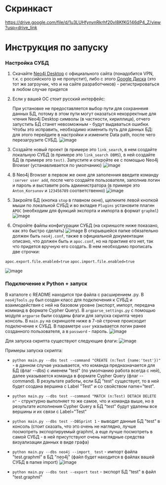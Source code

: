 # Скринкаст 
https://drive.google.com/file/d/1u3LUHfynvnRkrhf20vI8KfKG146dP4_Z/view?usp=drive_link

# Инструкция по запуску

### Настройка СУБД

1. Скачайте [Neo4j Desktop](https://neo4j.com/download/) с официального сайта (понадобится VPN, т.к. с российского ip не пропустит), либо с этого [Google Диска](https://drive.google.com/file/d/1d-bafVVUm4B7eA1Ekmh_mnVeN2ncGgPJ/view?usp=drive_link) (это тот же загрзучик, что и на сайте разработчиков) - регистрироваться в любом случае придется
2. Если у вашей ОС стоит русский интерфейс:
   
   При установке не предоставляется выбор пути для сохраннеия данных БД, потому в этом пути могут оказаться некорректные для чтения Neo4j Desktop символы (в частности, кириллица), отчего запустить БД станет невозможным - будут выдаваться ошибки. Чтобы это исправить, необходимо изменить путь для данных БД: для этого перейдите в настройки и измените Data path, после чего перезагрузите СУБД.
   ![image](https://github.com/moevm/nosql2h23-web-graph/assets/54939750/f881b104-b4a4-4907-bf73-a8b301ca1357)
3. Создайте новый проект (в примере это `link_search`, в нем создайте локальную СУБД (в примере это `link_search DBMS`), в ней создайте БД (в примере это `test)`. Запустите и откройте ее с помощью Neo4j Browser (устанавливается по умолчанию)
   ![image](https://github.com/moevm/nosql2h23-web-graph/assets/54939750/7ac2ff82-aa35-497f-89cf-08519a9f50aa)
4. В Neo4j Browser в первом же окне для заполенния введите команду `:server user add`, после чего создайте пользователя, заполнив логин и пароль и выставите роль администратора (в примере это `Anton_Korsunov` и `123456789` соответственно)
![image](https://github.com/moevm/nosql2h23-web-graph/assets/54939750/f9fd7f67-0f41-4aff-9885-50569c48d9e1)
5. Закройте БД (кнопка `stop` в главном окне), щелкните левой кнопкой мыши по локальной СУБД и во вкладке `Plugins` установите плагин `APOC` (необходим для функций экспорта и импорта в формат `graphml`)
   ![image](https://github.com/moevm/nosql2h23-web-graph/assets/54939750/336ab98c-7ace-4a9b-8854-208cbc478b9a)
6. Откройте файлы конфигурации СУБД (на скриншоте ниже показано, как это быстро сделать)
   ![image](https://github.com/moevm/nosql2h23-web-graph/assets/54939750/a843b35d-b267-454c-8fa4-396d96b6d9ed)
В открывшейся папке обязательно должен быть `neo4j.conf`, также в официальной документации описано, что должен быть и `apoc.conf`, но на практике его нет, так что придется вручную его создать. В нем необходимо прописать две строчки:

`apoc.export.file.enabled=true`
`apoc.import.file.enabled=true`

![image](https://github.com/moevm/nosql2h23-web-graph/assets/54939750/62ce3096-26b6-475c-9ed5-983f3a904c5d)

### Подключение к Python + запуск
В каталоге с README находится три файла с расширением .py. В `neo4jTools.py` был создан класс для подключения к СУБД и взаимодействия с ней на базовом уровне (экспорт, импорт, передача комманд в формате Cypher Query). В `argparse_settings.py` с помощью модуля `argparse` были созданы флаги для запуска скрипта через консоль. В `main.py` на скриншоте ниже в 7-ой строчке происходит подключение к СУБД. В параметре `user` указывается логин ранее созданного пользователя, а в `password` - пароль. 
![image](https://github.com/moevm/nosql2h23-web-graph/assets/54939750/9bd38fd7-d670-429b-9a93-999338354005)

Для запуска скрипта существуют следующие флаги:
![image](https://github.com/moevm/nosql2h23-web-graph/assets/54939750/f0d8d13a-b163-4672-a682-204bdfef4cdf)

Примеры запуска скрипта:
- `python main.py --dbs test --command "CREATE (n:Test {name:'test'})"` - в данном случае указывается, что команда предназначается для БД (флаг --dbs) с именем "test" (по умолчанию работа всегда с ней), далее указывается команда в формате Cypher Query (флаг --command). В результате работы, если БД "test" существует, то в ней будет создана вершина с Label "Test" и со свойством name="test".

- `python main.py --dbs test --command "MATCH (n:Test) DETACH DELETE n"` - структурно выполняет то же самое, что и команда выше, но в результате исполнения Cypher Query в БД "test" будут удалены все вершины и их связи с Label="Test"

- `python main.py --dbs test --DBSprint 1` - выводит данные БД "test" в консоль (стоит сказать, что это очень не наглядно, лучше посмотреть экспортируемый graphml, а еще лучше посмотреть в самой СУБД - в ней присутствуют очень наглядные средства визуализации данных в виде графа)

- `python main.py --dbs neo4j --import_ test` - импорт файла "test.graphml" в БД "neo4j" (файл будет находится в файлах вашей СУБД в папке import)
   ![image](https://github.com/moevm/nosql2h23-web-graph/assets/54939750/420d9920-d5dd-441d-a4fb-bcdb7c1647ef)

- `python main.py --dbs test --export test` - экспорт БД "test" в файл "test.graphml"










